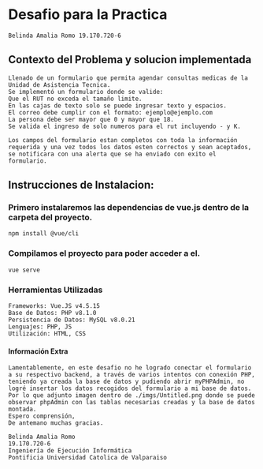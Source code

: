 # Desafio para la Practica

```
Belinda Amalia Romo 19.170.720-6
```

## Contexto del Problema y solucion implementada

```
Llenado de un formulario que permita agendar consultas medicas de la Unidad de Asistencia Tecnica.
Se implementó un formulario donde se valide:
Que el RUT no exceda el tamaño limite.
En las cajas de texto solo se puede ingresar texto y espacios.
El correo debe cumplir con el formato: ejemplo@ejemplo.com
La persona debe ser mayor que 0 y mayor que 18.
Se valida el ingreso de solo numeros para el rut incluyendo - y K.

Los campos del formulario estan completos con toda la información requerida y una vez todos los datos esten correctos y sean aceptados,
se notificara con una alerta que se ha enviado con exito el formulario.
```

## Instrucciones de Instalacion:

### Primero instalaremos las dependencias de vue.js dentro de la carpeta del proyecto.

```
npm install @vue/cli
```

### Compilamos el proyecto para poder acceder a el.

```
vue serve
```

### Herramientas Utilizadas

```
Frameworks: Vue.JS v4.5.15
Base de Datos: PHP v8.1.0
Persistencia de Datos: MySQL v8.0.21
Lenguajes: PHP, JS
Utilización: HTML, CSS
```

#### Información Extra

```
Lamentablemente, en este desafio no he logrado conectar el formulario a su respectivo backend, a través de varios intentos con conexión PHP,
teniendo ya creada la base de datos y pudiendo abrir myPHPAdmin, no logré insertar los datos recogidos del formulario a mi base de datos.
Por lo que adjunto imagen dentro de ./imgs/Untitled.png donde se puede observar phpAdmin con las tablas necesarias creadas y la base de datos montada.
Espero comprensión,
De antemano muchas gracias.

Belinda Amalia Romo
19.170.720-6
Ingeniería de Ejecución Informática
Pontificia Universidad Catolica de Valparaiso
```
